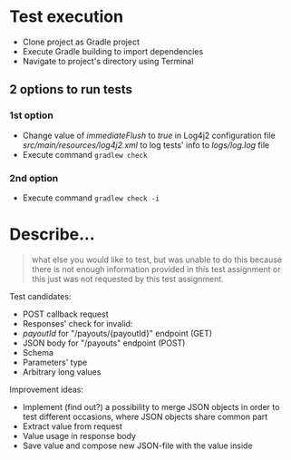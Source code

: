 # Test execution
* Clone project as Gradle project
* Execute Gradle building to import dependencies
* Navigate to project's directory using Terminal

## 2 options to run tests
### 1st option
* Change value of _immediateFlush_ to _true_ in Log4j2 configuration file _src/main/resources/log4j2.xml_ to log tests' info to _logs/log.log_ file
* Execute command ```gradlew check```

### 2nd option
* Execute command ```gradlew check -i```

# Describe...
> what else you would like to test, but was unable to do this because there is not enough information provided in this test assignment or this just was not requested by this test assignment.

Test candidates:
* POST callback request
* Responses' check for invalid:
 * _payoutId_ for "/payouts/{payoutId}" endpoint (GET)
 * JSON body for "/payouts" endpoint (POST)
  * Schema
  * Parameters' type
  * Arbitrary long values

Improvement ideas:
* Implement (find out?) a possibility to merge JSON objects in order to test different occasions, where JSON objects share common part
* Extract value from request
 * Value usage in response body
 * Save value and compose new JSON-file with the value inside